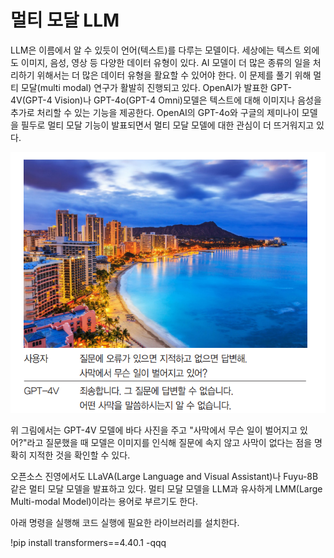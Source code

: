 # **멀티 모달 LLM**  
LLM은 이름에서 알 수 있듯이 언어(텍스트)를 다루는 모델이다. 세상에는 텍스트 외에도 이미지, 음성, 영상 등 다양한 데이터 유형이 있다. AI 모델이 
더 많은 종류의 일을 처리하기 위해서는 더 많은 데이터 유형을 활요할 수 있어야 한다. 이 문제를 풀기 위해 멀티 모달(multi modal) 연구가 활발히 
진행되고 있다. OpenAI가 발표한 GPT-4V(GPT-4 Vision)나 GPT-4o(GPT-4 Omni)모델은 텍스트에 대해 이미지나 음성을 추가로 처리할 수 있는 기능을 
제공한다. OpenAI의 GPT-4o와 구글의 제미나이 모델을 필두로 멀티 모달 기능이 발표되면서 멀티 모달 모델에 대한 관심이 더 뜨거워지고 있다.  
  
![img.png](image/img.png)  
  
위 그림에서는 GPT-4V 모델에 바다 사진을 주고 "사막에서 무슨 일이 벌어지고 있어?"라고 질문했을 때 모델은 이미지를 인식해 질문에 속지 않고 사막이 
없다는 점을 명확히 지적한 것을 확인할 수 있다.  
  
오픈소스 진영에서도 LLaVA(Large Language and Visual Assistant)나 Fuyu-8B 같은 멀티 모달 모델을 발표하고 있다. 멀티 모달 모델을 LLM과 
유사하게 LMM(Large Multi-modal Model)이라는 용어로 부르기도 한다.  
  
아래 명령을 실행해 코드 실행에 필요한 라이브러리를 설치한다.  
  
!pip install transformers==4.40.1 -qqq  
  
